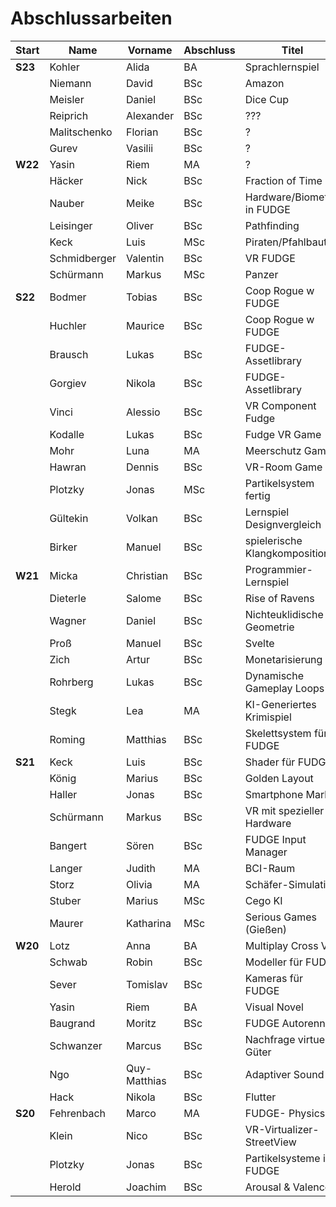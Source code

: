 # Abschlussarbeiten

| Start   | Name         | Vorname      | Abschluss | Titel                         | Z |
|---------|--------------|--------------|-----------|-------------------------------|---|
| **S23** | Kohler       | Alida        | BA        | Sprachlernspiel               |   |
|         | Niemann      | David        | BSc       | Amazon                        |   |
|         | Meisler      | Daniel       | BSc       | Dice Cup                      |   |
|         | Reiprich     | Alexander    | BSc       | ???                           |   |
|         | Malitschenko | Florian      | BSc       | ?                             |   |
|         | Gurev        | Vasilii      | BSc       | ?                             |   |
| **W22** | Yasin        | Riem         | MA        | ?                             |   |
|         | Häcker       | Nick         | BSc       | Fraction of Time              |   |
|         | Nauber       | Meike        | BSc       | Hardware/Biometrik in FUDGE   |   |
|         | Leisinger    | Oliver       | BSc       | Pathfinding                   |   |
|         | Keck         | Luis         | MSc       | Piraten/Pfahlbauten           |   |
|         | Schmidberger | Valentin     | BSc       | VR FUDGE                      |   |
|         | Schürmann    | Markus       | MSc       | Panzer                        |   |
| **S22** | Bodmer       | Tobias       | BSc       | Coop Rogue w FUDGE            |   |
|         | Huchler      | Maurice      | BSc       | Coop Rogue w FUDGE            |   |
|         | Brausch      | Lukas        | BSc       | FUDGE-Assetlibrary            |   |
|         | Gorgiev      | Nikola       | BSc       | FUDGE-Assetlibrary            |   |
|         | Vinci        | Alessio      | BSc       | VR Component Fudge            |   |
|         | Kodalle      | Lukas        | BSc       | Fudge VR Game                 |   |
|         | Mohr         | Luna         | MA        | Meerschutz Game               |   |
|         | Hawran       | Dennis       | BSc       | VR-Room Game                  |   |
|         | Plotzky      | Jonas        | MSc       | Partikelsystem fertig         |   |
|         | Gültekin     | Volkan       | BSc       | Lernspiel Designvergleich     | X |
|         | Birker       | Manuel       | BSc       | spielerische Klangkomposition | X |
| **W21** | Micka        | Christian    | BSc       | Programmier-Lernspiel         |   |
|         | Dieterle     | Salome       | BSc       | Rise of Ravens                |   |
|         | Wagner       | Daniel       | BSc       | Nichteuklidische Geometrie    |   |
|         | Proß         | Manuel       | BSc       | Svelte                        | X |
|         | Zich         | Artur        | BSc       | Monetarisierung               | X |
|         | Rohrberg     | Lukas        | BSc       | Dynamische Gameplay Loops     |   |
|         | Stegk        | Lea          | MA        | KI-Generiertes Krimispiel     |   |
|         | Roming       | Matthias     | BSc       | Skelettsystem für FUDGE       |   |
| **S21** | Keck         | Luis         | BSc       | Shader für FUDGE              |   |
|         | König        | Marius       | BSc       | Golden Layout                 |   |
|         | Haller       | Jonas        | BSc       | Smartphone Marker             |   |
|         | Schürmann    | Markus       | BSc       | VR mit spezieller Hardware    |   |
|         | Bangert      | Sören        | BSc       | FUDGE Input Manager           |   |
|         | Langer       | Judith       | MA        | BCI-Raum                      |   |
|         | Storz        | Olivia       | MA        | Schäfer-Simulation            |   |
|         | Stuber       | Marius       | MSc       | Cego KI                       | x |
|         | Maurer       | Katharina    | MSc       | Serious Games (Gießen)        | x |
| **W20** | Lotz         | Anna         | BA        | Multiplay Cross VR            |   |
|         | Schwab       | Robin        | BSc       | Modeller für FUDGE            |   |
|         | Sever        | Tomislav     | BSc       | Kameras für FUDGE             |   |
|         | Yasin        | Riem         | BA        | Visual Novel                  |   |
|         | Baugrand     | Moritz       | BSc       | FUDGE Autorennen              |   |
|         | Schwanzer    | Marcus       | BSc       | Nachfrage virtueller Güter    | x |
|         | Ngo          | Quy-Matthias | BSc       | Adaptiver Sound               | x |
|         | Hack         | Nikola       | BSc       | Flutter                       | x |
| **S20** | Fehrenbach   | Marco        | MA        | FUDGE- Physics                |   |
|         | Klein        | Nico         | BSc       | VR-Virtualizer-StreetView     |   |
|         | Plotzky      | Jonas        | BSc       | Partikelsysteme in FUDGE      | x |
|         | Herold       | Joachim      | BSc       | Arousal & Valence             |   |
